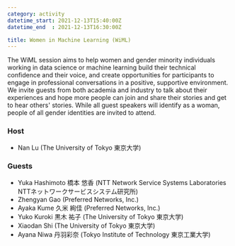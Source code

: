 ```yaml
---
category: activity
datetime_start: 2021-12-13T15:40:00Z
datetime_end  : 2021-12-13T16:30:00Z

title: Women in Machine Learning (WiML)
---
```


The WiML session aims to help women and gender minority individuals working in data science or machine learning build their technical confidence and their voice, and create opportunities for participants to engage in professional conversations in a positive, supportive environment.
We invite guests from both academia and industry to talk about their experiences and hope more people can join and share their stories and get to hear others' stories.
While all guest speakers will identify as a woman, people of all gender identities are invited to attend.

### Host

- Nan Lu (The University of Tokyo 東京大学)

### Guests

- Yuka Hashimoto 橋本 悠香 (NTT Network Service Systems Laboratories NTTネットワークサービスシステム研究所)
- Zhengyan Gao (Preferred Networks, Inc.)
- Ayaka Kume 久米 絢佳 (Preferred Networks, Inc.)
- Yuko Kuroki 黒木 祐子 (The University of Tokyo 東京大学)
- Xiaodan Shi (The University of Tokyo 東京大学)
- Ayana Niwa 丹羽彩奈 (Tokyo Institute of Technology 東京工業大学)
